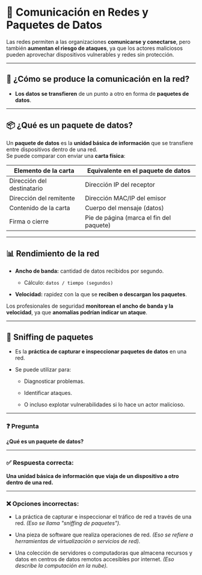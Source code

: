
# 📡 **Comunicación en Redes y Paquetes de Datos**

Las redes permiten a las organizaciones **comunicarse y conectarse**, pero también **aumentan el riesgo de ataques**, ya que los actores maliciosos pueden aprovechar dispositivos vulnerables y redes sin protección.

---

## 🔄 ¿Cómo se produce la comunicación en la red?

- **Los datos se transfieren** de un punto a otro en forma de **paquetes de datos**.
    

---

## 📦 ¿Qué es un paquete de datos?

Un **paquete de datos** es la **unidad básica de información** que se transfiere entre dispositivos dentro de una red.  
Se puede comparar con enviar una **carta física**:

|Elemento de la carta|Equivalente en el paquete de datos|
|---|---|
|Dirección del destinatario|Dirección IP del receptor|
|Dirección del remitente|Dirección MAC/IP del emisor|
|Contenido de la carta|Cuerpo del mensaje (datos)|
|Firma o cierre|Pie de página (marca el fin del paquete)|

---

## 📊 Rendimiento de la red

- **Ancho de banda:** cantidad de datos recibidos por segundo.
    
    - Cálculo: `datos / tiempo (segundos)`
        
- **Velocidad:** rapidez con la que se **reciben o descargan los paquetes**.
    

Los profesionales de seguridad **monitorean el ancho de banda y la velocidad**, ya que **anomalías podrían indicar un ataque**.

---

## 👀 Sniffing de paquetes

- Es la **práctica de capturar e inspeccionar paquetes de datos** en una red.
    
- Se puede utilizar para:
    
    - Diagnosticar problemas.
        
    - Identificar ataques.
        
    - O incluso explotar vulnerabilidades si lo hace un actor malicioso.
        

---

### ❓ Pregunta

**¿Qué es un paquete de datos?**

---

### ✅ Respuesta correcta:

**Una unidad básica de información que viaja de un dispositivo a otro dentro de una red.**

---

### ❌ Opciones incorrectas:

- La práctica de capturar e inspeccionar el tráfico de red a través de una red. _(Eso se llama "sniffing de paquetes")._
    
- Una pieza de software que realiza operaciones de red. _(Eso se refiere a herramientas de virtualización o servicios de red)._
    
- Una colección de servidores o computadoras que almacena recursos y datos en centros de datos remotos accesibles por internet. _(Eso describe la computación en la nube)._
    
